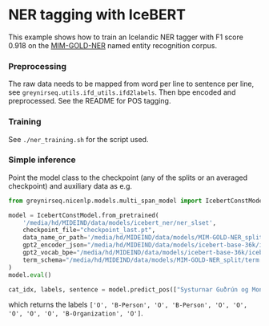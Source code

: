 # NER tagging with IceBERT

This example shows how to train an Icelandic NER tagger with F1 score 0.918 on the [MIM-GOLD-NER](https://repository.clarin.is/repository/xmlui/handle/20.500.12537/42) named entity recognition corpus.

### Preprocessing

The raw data needs to be mapped from word per line to sentence per line, see `greynirseq.utils.ifd_utils.ifd2labels`. Then bpe encoded and preprocessed. See the README for POS tagging.

### Training

See `./ner_training.sh` for the script used.

### Simple inference

Point the model class to the checkpoint (any of the splits or an averaged checkpoint) and auxiliary data as e.g.

```python
from greynirseq.nicenlp.models.multi_span_model import IcebertConstModel

model = IcebertConstModel.from_pretrained(
    '/media/hd/MIDEIND/data/models/icebert_ner/ner_slset',
    checkpoint_file="checkpoint_last.pt",
    data_name_or_path='/media/hd/MIDEIND/data/models/MIM-GOLD-NER_split/8_entity_types/bin/bin',
    gpt2_encoder_json="/media/hd/MIDEIND/data/models/icebert-base-36k/icebert-bpe-vocab.json",
    gpt2_vocab_bpe="/media/hd/MIDEIND/data/models/icebert-base-36k/icebert-bpe-merges.txt",
    term_schema="/media/hd/MIDEIND/data/models/MIM-GOLD-NER_split/term.json"
)
model.eval()

cat_idx, labels, sentence = model.predict_pos(["Systurnar Guðrún og Monique átu einar um jólin á McDonalds."], device="cpu")
```

which returns the labels `['O', 'B-Person', 'O', 'B-Person', 'O', 'O', 'O', 'O', 'O', 'B-Organization', 'O']`.

